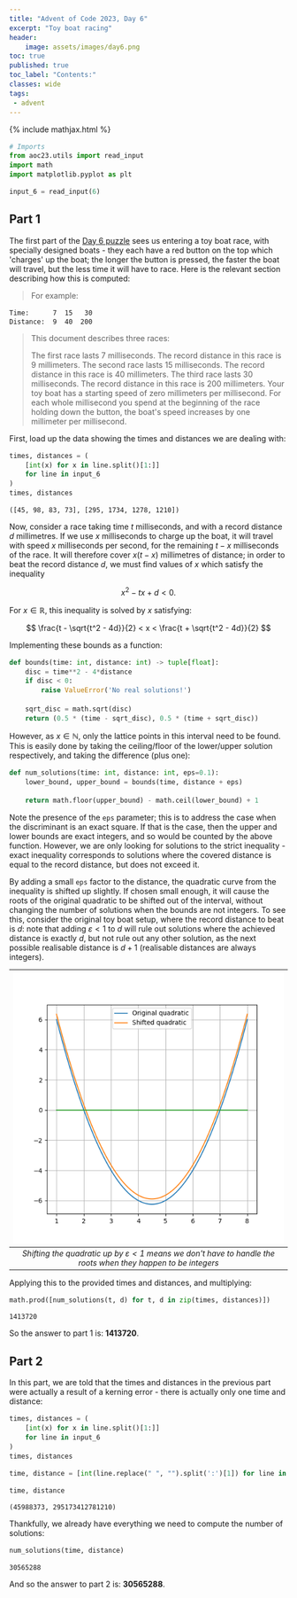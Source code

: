 ```yaml
---
title: "Advent of Code 2023, Day 6"
excerpt: "Toy boat racing"
header:
    image: assets/images/day6.png
toc: true
published: true
toc_label: "Contents:"
classes: wide
tags:
 - advent
---
```


{% include mathjax.html %}

```python
# Imports
from aoc23.utils import read_input
import math
import matplotlib.pyplot as plt
```


```python
input_6 = read_input(6)
```

## Part 1

The first part of the [Day 6 puzzle](https://adventofcode.com/2023/day/6) sees us entering a toy boat race, with specially designed boats - they each have a red button on the top which 'charges' up the boat; the longer the button is pressed, the faster the boat will travel, but the less time it will have to race. Here is the relevant section describing how this is computed:

>For example:
>
```
Time:      7  15   30
Distance:  9  40  200
```
> 
>This document describes three races:
>
>The first race lasts 7 milliseconds. The record distance in this race is 9 millimeters.
>The second race lasts 15 milliseconds. The record distance in this race is 40 millimeters.
>The third race lasts 30 milliseconds. The record distance in this race is 200 millimeters.
>Your toy boat has a starting speed of zero millimeters per millisecond. For each whole millisecond you spend at the beginning of the race holding down the button, the boat's speed increases by one millimeter per millisecond.

First, load up the data showing the times and distances we are dealing with:


```python
times, distances = (
    [int(x) for x in line.split()[1:]] 
    for line in input_6
)
times, distances
```




    ([45, 98, 83, 73], [295, 1734, 1278, 1210])



Now, consider a race taking time $t$ milliseconds, and with a record distance $d$ millimetres. If we use $x$ milliseconds to charge up the boat, it will travel with speed $x$ milliseconds per second, for the remaining $t-x$ milliseconds of the race. It will therefore cover $x(t-x)$ millimetres of distance; in order to beat the record distance $d$, we must find values of $x$ which satisfy the inequality

$$
x^2 - tx + d < 0.
$$

For $x\in\mathbb{R}$, this inequality is solved by $x$ satisfying:

$$
\frac{t - \sqrt{t^2 - 4d}}{2} < x < \frac{t + \sqrt{t^2 - 4d}}{2} 
$$

Implementing these bounds as a function:


```python
def bounds(time: int, distance: int) -> tuple[float]:
    disc = time**2 - 4*distance
    if disc < 0:
        raise ValueError('No real solutions!')
    
    sqrt_disc = math.sqrt(disc)
    return (0.5 * (time - sqrt_disc), 0.5 * (time + sqrt_disc))
```

However, as $x\in\mathbb{N}$, only the lattice points in this interval need to be found. This is easily done by taking the ceiling/floor of the lower/upper solution respectively, and taking the difference (plus one):


```python
def num_solutions(time: int, distance: int, eps=0.1):
    lower_bound, upper_bound = bounds(time, distance + eps)
    
    return math.floor(upper_bound) - math.ceil(lower_bound) + 1
```

Note the presence of the `eps` parameter; this is to address the case when the discriminant is an exact square. If that is the case, then the upper and lower bounds are exact integers, and so would be counted by the above function. However, we are only looking for solutions to the strict inequality - exact inequality corresponds to solutions where the covered distance is equal to the record distance, but does not exceed it.

By adding a small `eps` factor to the distance, the quadratic curve from the inequality is shifted up slightly. If chosen small enough, it will cause the roots of the original quadratic to be shifted out of the interval, without changing the number of solutions when the bounds are not integers. To see this, consider the original toy boat setup, where the record distance to beat is $d$: note that adding  $\varepsilon<1$ to $d$ will rule out solutions where the achieved distance is exactly $d$, but not rule out any other solution, as the next possible realisable distance is $d+1$ (realisable distances are always integers).


    
| ![Daisy Mae](/assets/images/aoc23_day6_plot.png) |
|:--:|
| *Shifting the quadratic up by $\varepsilon<1$ means we don't have to handle the roots when they happen to be integers* |
    


Applying this to the provided times and distances, and multiplying:


```python
math.prod([num_solutions(t, d) for t, d in zip(times, distances)])
```




    1413720



So the answer to part 1 is: __1413720__.

## Part 2

In this part, we are told that the times and distances in the previous part were actually a result of a kerning error - there is actually only one time and distance:


```python
times, distances = (
    [int(x) for x in line.split()[1:]] 
    for line in input_6
)
times, distances
```


```python
time, distance = [int(line.replace(" ", "").split(':')[1]) for line in input_6]
```


```python
time, distance
```




    (45988373, 295173412781210)



Thankfully, we already have everything we need to compute the number of solutions:


```python
num_solutions(time, distance)
```




    30565288



And so the answer to part 2 is: __30565288__.
